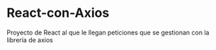 # React-con-Axios
Proyecto de React al que le llegan peticiones que se gestionan con la librería de axios
